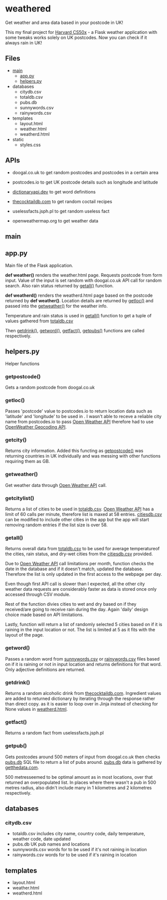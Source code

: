 # weathered
Get weather and area data based in your postcode in UK!

This my final project for [Harvard CS50x](https://cs50.harvard.edu/x/2022/project/) - a Flask weather application with some tweaks works solely on UK postcodes. Now you can check if it always rain in UK!
## Files
* [main](https://github.com/armankiran/weatherd/blob/main/README.md##main)
	* [app.py](##https://github.com/armankiran/weatherd/blob/main/README.md##app.py)
	* [helpers.py](##https://github.com/armankiran/weatherd/blob/main/README.md##helpers.py)
*  databases
	* citydb.csv
	* totaldb.csv
	* pubs.db
	* sunnywords.csv
	* rainywords.csv
* templates
	* layout.html
	* weather.html
	* weatherd.html
* static
	* styles.css

## APIs
* doogal.co.uk
to get random postcodes and postcodes in a certain area

* postcodes.io
to get UK postcode details such as longitude and latitude

* [dictionaryapi.dev](dictionaryapi.dev)
to get word definitions
* [thecocktaildb.com](thecocktaildb.com/api.php)
to get random coctail recipes
* uselessfacts.jsph.pl
to get random useless fact
* openweathermap.org
to get weather data

## main
## app.py
Main file of the Flask application. 

**def weather()** renders the weather.html page. 
Requests postcode from form input. Value of the input is set random with doogal.co.uk API call for random search.
Also rain status returned by [getall()](getall()) function. 

**def weatherd()** renders the weatherd.html page based on the postcode returned by **def weather()**. Location details are returned by [getloc()](https://github.com/armankiran/weatherd/blob/main/README.md###getloc()) and passed into the [getweather()](https://github.com/armankiran/weatherd/blob/main/README.md###getweather()) for the weather info. 

 Temperature and rain status is used in [getall()](https://github.com/armankiran/weatherd/blob/main/README.md###getall()) function to get a tuple of values gathered from [totaldb.csv](https://github.com/armankiran/weatherd/blob/main/README.md##databases) 
 
Then [getdrink()](https://github.com/armankiran/weatherd/blob/main/README.md###getdrink()), [getword()](https://github.com/armankiran/weatherd/blob/main/README.md###getword()), [getfact()](https://github.com/armankiran/weatherd/blob/main/README.md###getfact()), [getpubs()](https://github.com/armankiran/weatherd/blob/main/README.md###getpubs()) functions are called respectively.


##  helpers.py
Helper functions
### getpostcode()
Gets a random postcode from doogal.co.uk
### getloc()
Passes 'postcode' value to postcodes.io to return location data such as 'latitude' and 'longitude' to be used in .  I wasn't able to receve a reliable city name from postcodes.io to pass [Open Weather API](https://openweathermap.org/api) therefore had to use [OpenWeather Geocoding API](https://openweathermap.org/api/geocoding-api).

### getcity()
Returns city information. Added this functing as [getpostcode()](https://github.com/armankiran/weatherd/blob/main/README.md###getpostcode()) was returning countries in UK individually and was messing with other functions requiring them as GB.

### getweather()
Get weather data through [Open Weather API](https://openweathermap.org/api) call.

### getcitylist()
Returns a list of cities to be used in [totaldb.csv](https://github.com/armankiran/weatherd/blob/main/README.md##databases). [Open Weather API](https://openweathermap.org/api) has a limit of 60 calls per minute, therefore list is maxed at 58 entries. 
[citiesdb.csv](https://github.com/armankiran/weatherd/blob/main/README.md##databases) can be modified to include other cities in the app but the app will start removing random entries if the list size is over 58.

### getall()
Returns overall data from [totaldb.csv](https://github.com/armankiran/weatherd/blob/main/README.md##databases) to be used for average temperatureof the cities, rain status, and dry-wet cities from the [citiesdb.csv](https://github.com/armankiran/weatherd/blob/main/README.md##databases)  provided. 

Due to [Open Weather API](https://openweathermap.org/api) call limitations per month, function checks the date in the database and if it doesn't match, updated the database. Therefore the list is only updated in the first access to the webpage per day.

Even though first API call is slower than I expected, all the other city weather data requests are considerably faster as data is stored once only accessed through CSV module.

Rest of the function divies cities to wet and dry based on if they received/are going to receive rain during the day. Again 'daily' design choice made based on API limitations.

Lastly, function will return a list of randomly selected 5 cities based on if it is raining in the input location or not. The list is limited at 5 as it fits with the layout of the page.

### getword()
Passes a random word from [sunnywords.csv](databases) or [rainywords.csv](https://github.com/armankiran/weatherd/blob/main/README.md##databases) files based on if it is raining or not in input location and returns definitions for that word. Only adjective definitions are returned.

### getdrink()
Returns a random alcoholic drink from [thecocktaildb.com](thecocktaildb.com/api.php). Ingredient values are added to returned dictionary by iterating through the response rather than direct copy. as it is easier to loop over in Jinja instead of checking for None values in [weatherd.html](https://github.com/armankiran/weatherd/blob/main/README.md###weatherd.html).

### getfact()
Returns a random fact from uselessfacts.jsph.pl

### getpub()
Gets postcodes around 500 meters of input from doogal.co.uk then checks [pubs.db](https://github.com/armankiran/weatherd/blob/main/README.md##databases) SQL file to return a list of pubs around.
[pubs.db](https://github.com/armankiran/weatherd/blob/main/README.md##databases) data is gathered by [getthedata.com](https://www.getthedata.com/open-pubs).

500 metresseemed to be optimal amount as in most locations, over that returned an overpopulated list. In places where there wasn't a pub in 500 metres radius, also didn't include many in 1 kilometres and 2 kilometres respectively.

## databases
### citydb.csv
-   totaldb.csv
includes city name, country code, daily temperature, weather code, date updated
-   pubs.db
UK pub names and locations
-   sunnywords.csv
words for to be used if it's not raining in location
-   rainywords.csv
words for to be used if it's raining in location

## templates
-   layout.html
-   weather.html
-   weatherd.html
